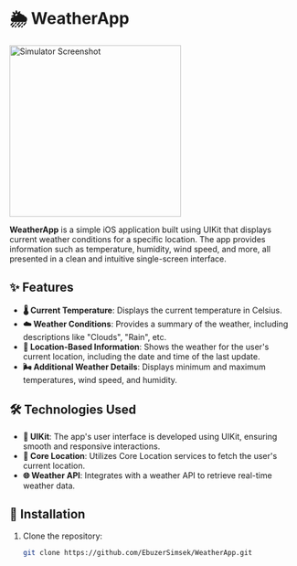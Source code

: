 # 🌦️ WeatherApp

<p align="left">
  <img src="https://github.com/user-attachments/assets/c7fb2816-2ec1-458a-bff0-87a6f6911e56" alt="Simulator Screenshot" width="300" />
</p>

**WeatherApp** is a simple iOS application built using UIKit that displays current weather conditions for a specific location. The app provides information such as temperature, humidity, wind speed, and more, all presented in a clean and intuitive single-screen interface.

## ✨ Features

- **🌡️ Current Temperature**: Displays the current temperature in Celsius.
- **☁️ Weather Conditions**: Provides a summary of the weather, including descriptions like "Clouds", "Rain", etc.
- **📍 Location-Based Information**: Shows the weather for the user's current location, including the date and time of the last update.
- **🌬️ Additional Weather Details**: Displays minimum and maximum temperatures, wind speed, and humidity.

## 🛠️ Technologies Used

- **📱 UIKit**: The app's user interface is developed using UIKit, ensuring smooth and responsive interactions.
- **📍 Core Location**: Utilizes Core Location services to fetch the user's current location.
- **🌐 Weather API**: Integrates with a weather API to retrieve real-time weather data.

## 🚀 Installation

1. Clone the repository:
   ```bash
   git clone https://github.com/EbuzerSimsek/WeatherApp.git
